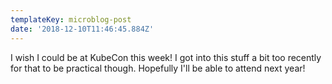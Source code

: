 ```yaml
---
templateKey: microblog-post
date: '2018-12-10T11:46:45.884Z'
---
```


I wish I could be at KubeCon this week! I got into this stuff a bit too recently for that to be practical though. Hopefully I'll be able to attend next year!

